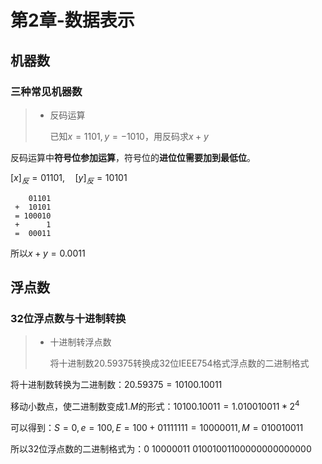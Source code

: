 # 第2章-数据表示

## 机器数

### 三种常见机器数

> - 反码运算
>
>   已知$x=1101,y=-1010$，用反码求$x+y$

反码运算中**符号位参加运算**，符号位的**进位位需要加到最低位**。

$[x]_反=01101,\quad [y]_反=10101$

```
	01101
 +  10101
 = 100010
 +	    1
 =  00011
```

所以$x+y=0.0011$

## 浮点数

### 32位浮点数与十进制转换

> - 十进制转浮点数
>
>   将十进制数20.59375转换成32位IEEE754格式浮点数的二进制格式

将十进制数转换为二进制数：$20.59375=10100.10011$

移动小数点，使二进制数变成$1.M$的形式：$10100.10011=1.010010011*2^4$

可以得到：$S=0,e=100,E=100+01111111=10000011,M=010010011$

所以32位浮点数的二进制格式为：$0\ 10000011\ 01001001100000000000000$